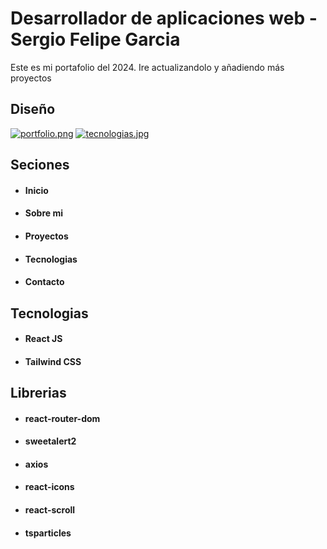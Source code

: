 # Desarrollador de aplicaciones web  - Sergio Felipe Garcia

Este es mi portafolio del 2024. Ire actualizandolo y añadiendo más proyectos

## Diseño

[![portfolio.png](https://i.postimg.cc/ht4492mk/portfolio.png)](https://postimg.cc/nC5txY02)
[![tecnologias.jpg](https://i.postimg.cc/rmcSyPhp/tecnologias.jpg)](https://postimg.cc/CZPZmmpy)





## Seciones

- #### Inicio
- #### Sobre mi 
- #### Proyectos
- #### Tecnologias
- #### Contacto
  

## Tecnologias

- #### React JS
- #### Tailwind CSS

## Librerias

- #### react-router-dom
- #### sweetalert2
- #### axios
- #### react-icons
- #### react-scroll
- #### tsparticles



